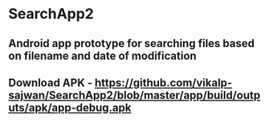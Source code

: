 # SearchApp2
## Android app prototype for searching files based on filename and date of modification
## Download APK - https://github.com/vikalp-sajwan/SearchApp2/blob/master/app/build/outputs/apk/app-debug.apk
